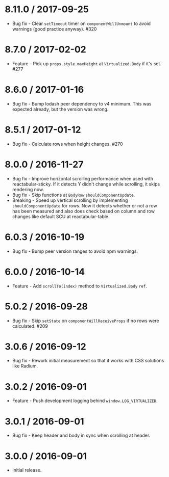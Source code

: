 8.11.0 / 2017-09-25
==================

  * Bug fix - Clear `setTimeout` timer on `componentWillUnmount` to avoid warnings (good practice anyway). #320

8.7.0 / 2017-02-02
==================

  * Feature - Pick up `props.style.maxHeight` at `Virtualized.Body` if it's set. #277

8.6.0 / 2017-01-16
==================

  * Bug fix - Bump lodash peer dependency to v4 minimum. This was expected already, but the version was wrong.

8.5.1 / 2017-01-12
==================

  * Bug fix - Calculate rows when height changes. #270

8.0.0 / 2016-11-27
==================

  * Bug fix - Improve horizontal scrolling performance when used with reactabular-sticky. If it detects Y didn't change while scrolling, it skips rendering now.
  * Bug fix - Skip functions at `BodyRow` `shouldComponentUpdate`.
  * Breaking - Speed up vertical scrolling by implementing `shouldComponentUpdate` for rows. Now it detects whether or not a row has been measured and also does check based on column and row changes like default SCU at reactabular-table.

6.0.3 / 2016-10-19
==================

  * Bug fix - Bump peer version ranges to avoid npm warnings.

6.0.0 / 2016-10-14
==================

  * Feature - Add `scrollTo(index)` method to `Virtualized.Body` `ref`.

5.0.2 / 2016-09-28
==================

  * Bug fix - Skip `setState` on `componentWillReceiveProps` if no rows were calculated. #209

3.0.6 / 2016-09-12
==================

  * Bug fix - Rework initial measurement so that it works with CSS solutions like Radium.

3.0.2 / 2016-09-01
==================

  * Feature - Push development logging behind `window.LOG_VIRTUALIZED`.

3.0.1 / 2016-09-01
==================

  * Bug fix - Keep header and body in sync when scrolling at header.

3.0.0 / 2016-09-01
==================

  * Initial release.

